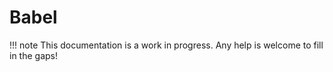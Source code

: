 # Babel

!!! note
    This documentation is a work in progress. Any help is welcome to fill in the
    gaps!
